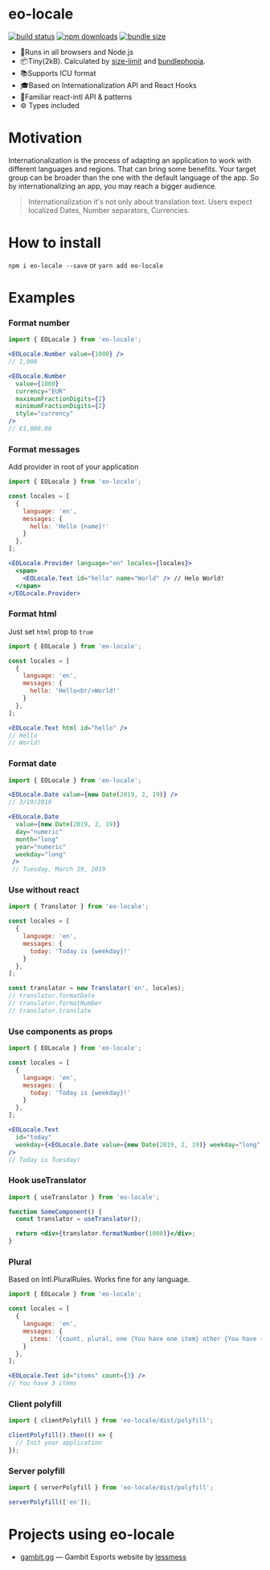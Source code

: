 # eo-locale

[![build status](https://badgen.net/travis/ibitcy/eo-locale?icon=travis)](https://travis-ci.org/ibitcy/eo-locale)
[![npm downloads](https://badgen.net/npm/dt/eo-locale?icon=npm&color=green)](https://www.npmjs.com/package/eo-locale)
[![bundle size](https://badgen.net/bundlephobia/minzip/eo-locale@latest?icon=awesome)](https://bundlephobia.com/result?p=eo-locale@latest)

* 💪Runs in all browsers and Node.js
* 📦Tiny(2kB). Calculated by [size-limit](https://github.com/ai/size-limit) and [bundlephopia](https://bundlephobia.com/result?p=eo-locale@latest).
* 📚Supports ICU format
* 🎓Based on Internationalization API and React Hooks
* 👫Familiar react-intl API & patterns
* ⚙️ Types included

# Motivation

Internationalization is the process of adapting an application to work with different languages and regions. That can bring some benefits. Your target group can be broader than the one with the default language of the app. So by internationalizing an app, you may reach a bigger audience.

> Internationalization it's not only about translation text. Users expect localized Dates, Number separators, Currencies.

# How to install

`npm i eo-locale --save` or `yarn add eo-locale`

# Examples

### Format number

```jsx
import { EOLocale } from 'eo-locale';

<EOLocale.Number value={1000} />
// 1,000

<EOLocale.Number
  value={1000}
  currency="EUR"
  maximumFractionDigits={2}
  minimumFractionDigits={2}
  style="currency"
/>
// €1,000.00
```

### Format messages

Add provider in root of your application

```jsx
import { EOLocale } from 'eo-locale';

const locales = [
  {
    language: 'en',
    messages: {
      hello: 'Hello {name}!'
    }
  },
];

<EOLocale.Provider language="en" locales={locales}>
  <span>
    <EOLocale.Text id="hello" name="World" /> // Helo World!
  </span>
</EOLocale.Provider>
```

### Format html

Just set `html` prop to `true`

```jsx
import { EOLocale } from 'eo-locale';

const locales = [
  {
    language: 'en',
    messages: {
      hello: 'Hello<br/>World!'
    }
  },
];

<EOLocale.Text html id="hello" />
// Hello
// World!
```

### Format date

```jsx
import { EOLocale } from 'eo-locale';

<EOLocale.Date value={new Date(2019, 2, 19)} />
// 3/19/2019

<EOLocale.Date
  value={new Date(2019, 2, 19)}
  day="numeric"
  month="long"
  year="numeric"
  weekday="long"
 />
 // Tuesday, March 19, 2019
```

### Use without react

```js
import { Translator } from 'eo-locale';

const locales = [
  {
    language: 'en',
    messages: {
      today: 'Today is {weekday}!'
    }
  },
];

const translator = new Translator('en', locales);
// translator.formatDate
// translator.formatNumber
// translator.translate
```

### Use components as props

```jsx
import { EOLocale } from 'eo-locale';

const locales = [
  {
    language: 'en',
    messages: {
      today: 'Today is {weekday}!'
    }
  },
];

<EOLocale.Text
  id="today"
  weekday={<EOLocale.Date value={new Date(2019, 2, 19)} weekday="long" />}
/>
// Today is Tuesday!
```

### Hook useTranslator

```jsx
import { useTranslator } from 'eo-locale';

function SomeComponent() {
  const translator = useTranslator();

  return <div>{translator.formatNumber(1000)}</div>;
}
```

### Plural

Based on Intl.PluralRules. Works fine for any language.

```jsx
import { EOLocale } from 'eo-locale';

const locales = [
  {
    language: 'en',
    messages: {
      items: '{count, plural, one {You have one item} other {You have {count} items}}'
    }
  },
];

<EOLocale.Text id="items" count={3} />
// You have 3 items
```

### Client polyfill

```js
import { clientPolyfill } from 'eo-locale/dist/polyfill';

clientPolyfill().then(() => {
  // Init your application
});
```

### Server polyfill

```js
import { serverPolyfill } from 'eo-locale/dist/polyfill';

serverPolyfill(['en']);
```

# Projects using eo-locale

- [gambit.gg](https://gambit.gg/) — Gambit Esports website by [lessmess](https://lessmess.agency/)
